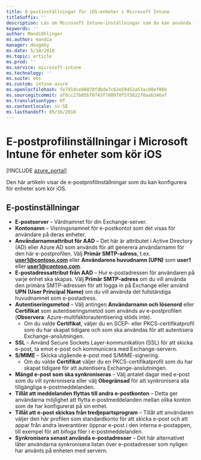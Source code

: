 ```yaml
---
title: E-postinställningar för iOS-enheter i Microsoft Intune
titleSuffix: ''
description: Läs om Microsoft Intune-inställningar som du kan använda för att konfigurera e-postinställningar på enheter som kör iOS.
keywords: ''
author: MandiOhlinger
ms.author: mandia
manager: dougeby
ms.date: 5/10/2018
ms.topic: article
ms.prod: ''
ms.service: microsoft-intune
ms.technology: ''
ms.suite: ems
ms.custom: intune-azure
ms.openlocfilehash: fe791dce88878fdbde7c62e59452a53ac08ef06b
ms.sourcegitcommit: af0cc27b05bf0743f7d0970f5f3822f0aab346af
ms.translationtype: HT
ms.contentlocale: sv-SE
ms.lasthandoff: 05/16/2018
---
```

# <a name="email-profile-settings-in-microsoft-intune-for-devices-running-ios"></a>E-postprofilinställningar i Microsoft Intune för enheter som kör iOS 

[!INCLUDE [azure_portal](./includes/azure_portal.md)]

Den här artikeln visar de e-postprofilinställningar som du kan konfigurera för enheter som kör iOS.

## <a name="email-settings"></a>E-postinställningar

- **E-postserver** – Värdnamnet för din Exchange-server.
- **Kontonamn** – Visningsnamnet för e-postkontot som det visas för användare på deras enheter.
- **Användarnamnattribut för AAD** – Det här är attributet i Active Directory (AD) eller Azure AD som används för att generera användarnamn för den här e-postprofilen. Välj **Primär SMTP-adress**, t.ex. **user1@contoso.com** eller **Användarens huvudnamn (UPN)** som **user1** eller **user1@contoso.com**.
- **E-postadressattribut från AAD** – Hur e-postadressen för användaren på varje enhet ska skapas. Välj **Primär SMTP-adress** om du vill använda den primära SMTP-adressen för att logga in på Exchange eller använd **UPN (User Principal Name)** om du vill använda det fullständiga huvudnamnet som e-postadress.
- **Autentiseringsmetod** – Välj antingen **Användarnamn och lösenord** eller **Certifikat** som autentiseringsmetod som används av e-postprofilen (**Observera**: Azure-multifaktorautentisering stöds inte).
    - Om du valde **Certifikat**, väljer du en SCEP- eller PKCS-certifikatprofil som du har skapat tidigare och som ska användas för att autentisera Exchange-anslutningen.
- **SSL** – Använd Secure Sockets Layer-kommunikation (SSL) för att skicka e-post, ta emot e-post och kommunicera med Exchange-servern.
- **S/MIME** – Skicka utgående e-post med S/MIME-signering.
    - Om du valde **Certifikat** väljer du en PKCS-certifikatprofil som du har skapat tidigare för att autentisera Exchange-anslutningen.
- **Mängd e-post som ska synkroniseras** – Välj antalet dagar med e-post som du vill synkronisera eller välj **Obegränsad** för att synkronisera alla tillgängliga e-postmeddelanden.
- **Tillåt att meddelanden flyttas till andra e-postkonton** – Detta ger användarna möjlighet att flytta e-postmeddelanden mellan olika konton som de har konfigurerat på sin enhet.
- **Tillåt att e-post skickas från tredjepartsprogram** – Tillåt att användaren väljer den här profilen som standardkonto för att skicka e-post och att appar från andra leverantörer öppnar e-post i den interna e-postappen, till exempel för att bifoga filer i e-postmeddelanden.
- **Synkronisera senast använda e-postadresser** – Det här alternativet låter användarna synkronisera listan över e-postadresser som nyligen har använts på enheten med servern.
